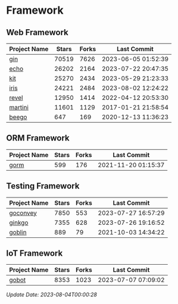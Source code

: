 # Framework

## Web Framework
| Project Name | Stars | Forks | Last Commit |
| ------------ | ----- | ----- | ----------- |
| [gin](https://github.com/gin-gonic/gin) | 70519 | 7626 | 2023-06-05 01:52:39 |
| [echo](https://github.com/labstack/echo) | 26202 | 2164 | 2023-07-22 20:47:35 |
| [kit](https://github.com/go-kit/kit) | 25270 | 2434 | 2023-05-29 21:23:33 |
| [iris](https://github.com/kataras/iris) | 24221 | 2484 | 2023-08-02 12:24:22 |
| [revel](https://github.com/revel/revel) | 12950 | 1414 | 2022-04-12 20:53:30 |
| [martini](https://github.com/go-martini/martini) | 11601 | 1129 | 2017-01-21 21:58:54 |
| [beego](https://github.com/astaxie/beego) | 647 | 169 | 2020-12-13 11:36:23 |

## ORM Framework
| Project Name | Stars | Forks | Last Commit |
| ------------ | ----- | ----- | ----------- |
| [gorm](https://github.com/jinzhu/gorm) | 599 | 176 | 2021-11-20 01:15:37 |

## Testing Framework
| Project Name | Stars | Forks | Last Commit |
| ------------ | ----- | ----- | ----------- |
| [goconvey](https://github.com/smartystreets/goconvey) | 7850 | 553 | 2023-07-27 16:57:29 |
| [ginkgo](https://github.com/onsi/ginkgo) | 7355 | 628 | 2023-07-26 19:16:52 |
| [goblin](https://github.com/franela/goblin) | 889 | 79 | 2021-10-03 14:34:22 |

## IoT Framework
| Project Name | Stars | Forks | Last Commit |
| ------------ | ----- | ----- | ----------- |
| [gobot](https://github.com/hybridgroup/gobot) | 8353 | 1023 | 2023-07-07 07:09:02 |

*Update Date: 2023-08-04T00:00:28*